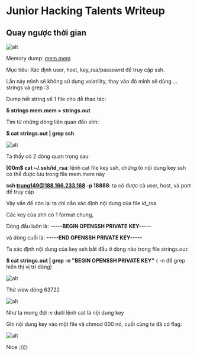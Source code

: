 # Junior Hacking Talents Writeup
## Quay ngược thời gian

![alt](https://github.com/ngovinhhuy/CTF_writeup/raw/main/Junior%20Hacking%20TalentsJ/Forensics/Quaynguocthoigian/Screenshot_2021-09-06%20Junior%20Hacking%20Talents%20B%E1%BA%A3ng%20THPT.png)

Memory dump: [mem.mem](https://drive.google.com/file/d/1G2Ndl58ypp_Uz8Zq1nBXVkh3qyDEcHIo/view?usp=sharing)

Mục tiêu: Xác định user, host, key_rsa/passowrd để truy cập ssh.

Lần này mình sẽ không sử dụng volatility, thay vào đó mình sẽ dùng ... strings và grep :3 

Dump hết string về 1 file cho dễ thao tác:

**$ strings mem.mem > strings.out**

Tìm từ những dòng liên quan đến shh:

**$ cat strings.out | grep ssh**

![alt](https://github.com/ngovinhhuy/CTF_writeup/raw/main/Junior%20Hacking%20TalentsJ/Forensics/Quaynguocthoigian/Screenshot_2021-09-05_18_51_11.png)

Ta thấy có 2 dòng quan trọng sau:

**[00m$ cat ~/.ssh/id_rsa**: lệnh cat file key ssh, chứng tỏ nội dung key ssh có thể được lưu trong file mem.mem này

**ssh trung149@188.166.233.168 -p 18888**: ta có được cả user, host, và port để truy cập

Vậy vấn đề còn lại ta chỉ cần xác định nội dung của file id_rsa.

Các key của shh có 1 format chung,

Dòng đầu luôn là: **-----BEGIN OPENSSH PRIVATE KEY-----**

và dòng cuối là:  **-----END OPENSSH PRIVATE KEY-----**

Ta xác định nội dung của key ssh bắt đầu ở dòng nào trong file strings.out:

**$ cat strings.out | grep -n "BEGIN OPENSSH PRIVATE KEY"**  ( -n để grep hiển thị vị trí dòng)

![alt](https://github.com/ngovinhhuy/CTF_writeup/raw/main/Junior%20Hacking%20TalentsJ/Forensics/Quaynguocthoigian/Screenshot_2021-09-05_19-03-22.png)

Thử view dòng 63722

![alt](https://github.com/ngovinhhuy/CTF_writeup/raw/main/Junior%20Hacking%20TalentsJ/Forensics/Quaynguocthoigian/Screenshot_2021-09-05_19-34-40.png)

Như ta mong đợi :v dưới lệnh cat là nội dung key

Ghi nội dung key vào một file và chmod 600 nó, cuối cùng ta đã có flag:

![alt](https://github.com/ngovinhhuy/CTF_writeup/raw/main/Junior%20Hacking%20TalentsJ/Forensics/Quaynguocthoigian/Screenshot_2021-09-05_20-32-33.png)

Nice :))))







